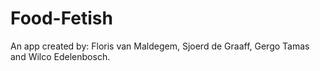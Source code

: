 # Food-Fetish
An app created by: Floris van Maldegem, Sjoerd de Graaff, Gergo Tamas and Wilco Edelenbosch.
